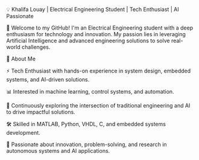 💡 Khalifa Louay | Electrical Engineering Student | Tech Enthusiast | AI Passionate

👋 Welcome to my GitHub! I'm an Electrical Engineering student with a deep enthusiasm for technology and innovation. My passion lies in leveraging Artificial Intelligence and advanced engineering solutions to solve real-world challenges.

🚀 About Me

⚡ Tech Enthusiast with hands-on experience in system design, embedded systems, and AI-driven solutions.

📊 Interested in machine learning, control systems, and automation.

🔬 Continuously exploring the intersection of traditional engineering and AI to drive impactful solutions.

🛠️ Skilled in MATLAB, Python, VHDL, C, and embedded systems development.

🎯 Passionate about innovation, problem-solving, and research in autonomous systems and AI applications.
